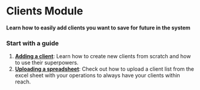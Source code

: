 # Clients Module

**Learn how to easily add clients you want to save for future in the system**

### Start with a guide

1. **[Adding a client](/clients/creating_clients.md)**: Learn how to create new clients from scratch and how to use their superpowers.
2. **[Uploading a spreadsheet](/clients/uploading_excel.md)**: Check out how to upload a client list from the excel sheet with your operations to always have your clients within reach. 